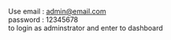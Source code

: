 Use email : admin@email.com  
password : 12345678  
to login as adminstrator and enter to dashboard
